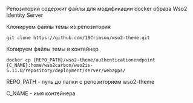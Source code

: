 Репозиторий содержит файлы для модификации docker образа Wso2 Identity Server

Клонируем файлы темы из репозитория

```git clone https://github.com/19Crimson/wso2-theme.git```

Копируем файлы темы в контейнер

```docker cp {REPO_PATH}/wso2-theme/authenticationendpoint {C_NAME}:home/wso2carbon/wso2is-5.11.0/repository/deployment/server/webapps/```

REPO_PATH - путь до папки с репозиторием wso2-theme

C_NAME - имя контейнера
